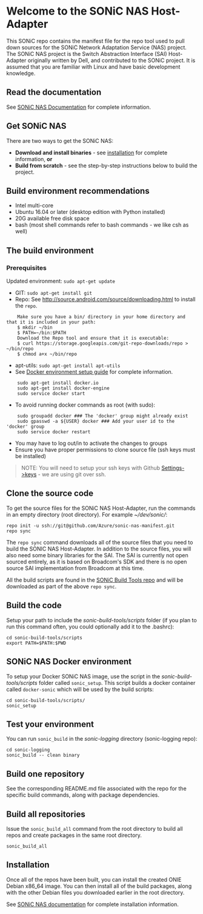 
Welcome to the SONiC NAS Host-Adapter
======================================
This SONiC repo contains the manifest file for the repo tool used to pull down sources for the SONiC Network Adaptation Service (NAS) project. The SONiC NAS project is the Switch Abstraction Interface (SAI) Host-Adapter originally written by Dell, and contributed to the SONiC project. It is assumed that you are familiar with Linux and have basic development knowledge.

Read the documentation
-------------------------
See [SONiC NAS Documentation](https://github.com/Azure/sonic-nas-manifest/wiki) for complete information.

Get SONiC NAS
-----------------
There are two ways to get the SONiC NAS:

- **Download and install binaries** - see [installation](#Installation) for complete information, **or**
- **Build from scratch** - see the step-by-step instructions below to build the project.
 
Build environment recommendations
---------------------------------
- Intel multi-core
- Ubuntu 16.04 or later (desktop edition with Python installed)
- 20G available free disk space
- bash (most shell commands refer to bash commands - we like csh as well)

The build environment
----------------------
### Prerequisites

Updated environment: `sudo apt-get update`
- GIT: `sudo apt-get install git`
- Repo: See http://source.android.com/source/downloading.html to install the `repo`.
```
    Make sure you have a bin/ directory in your home directory and that it is included in your path:
    $ mkdir ~/bin
    $ PATH=~/bin:$PATH
    Download the Repo tool and ensure that it is executable:
    $ curl https://storage.googleapis.com/git-repo-downloads/repo > ~/bin/repo
    $ chmod a+x ~/bin/repo
```
- apt-utils: `sudo apt-get install apt-utils`
- See [Docker environment setup guide](https://docs.docker.com/engine/installation/linux/ubuntulinux/) for complete information.
```
    sudo apt-get install docker.io
    sudo apt-get install docker-engine
    sudo service docker start
```
- To avoid running docker commands as root (with sudo):
```
    sudo groupadd docker ### The 'docker' group might already exist
    sudo gpasswd -a ${USER} docker ### Add your user id to the 'docker' group
    sudo service docker restart
```
- You may have to log out/in to activate the changes to groups   
- Ensure you have proper permissions to clone source file (ssh keys must be installed)

> NOTE: You will need to setup your ssh keys with Github [Settings->keys](https://github.com/settings/keys) - we are using git over ssh. 

Clone the source code
---------------------
To get the source files for the SONiC NAS Host-Adapter, run the commands in an empty directory (root directory). For example *~/dev/sonic/*:
```
repo init -u ssh://git@github.com/Azure/sonic-nas-manifest.git
repo sync
```

The `repo sync` command downloads all of the source files that you need to build the SONIC NAS Host-Adapter. In addition to the source files, you will also need some binary libraries for the SAI. The SAI is currently not open sourced entirely, as it is based on Broadcom's SDK and there is no open source SAI implementation from Broadcom at this time.

All the build scripts are found in the [SONiC Build Tools repo](https://github.com/Azure/sonic-build-tools) and will be downloaded as part of the above `repo sync`.

Build the code
-----------------
Setup your path to include the *sonic-build-tools/scripts* folder (if you plan to run this command often, you could optionally add it to the .bashrc):
```
cd sonic-build-tools/scripts
export PATH=$PATH:$PWD
```

SONiC NAS Docker environment
----------------------------
To setup your Docker SONiC NAS image, use the script in the *sonic-build-tools/scripts* folder called `sonic_setup`. This script builds a docker container called `docker-sonic` which will be used by the build scripts:
```
cd sonic-build-tools/scripts/
sonic_setup
```

Test your environment
---------------------
You can run `sonic_build` in the *sonic-logging* directory (sonic-logging repo): 
```
cd sonic-logging
sonic_build -- clean binary
```

Build one repository
-----------------------
See the corresponding README.md file associated with the repo for the specific build commands, along with package dependencies.

Build all repositories
---------------------------
Issue the `sonic_build_all` command from the root directory to build all repos and create packages in the same root directory.
```
sonic_build_all
```

Installation
------------
Once all of the repos have been built, you can install the created ONIE Debian x86_64 image. You can then install all of the build packages, along with the other Debian files you downloaded earlier in the root directory.

See [SONiC NAS documentation](https://github.com/Azure/sonic-nas-manifest/wiki/Install-SONiC-Host-Adapter-on-Dell-S6000-Platform) for complete installation information.
